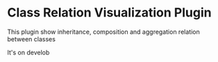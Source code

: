 # Class Relation Visualization Plugin

This plugin show inheritance, composition and aggregation relation between classes

It's on develob
